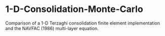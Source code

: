 # 1-D-Consolidation-Monte-Carlo
Comparison of a 1-D Terzaghi consolidation finite element implementation and the NAVFAC (1986) multi-layer equation.
